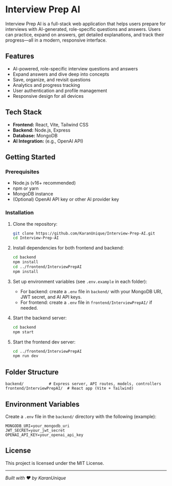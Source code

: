 # Interview Prep AI

Interview Prep AI is a full-stack web application that helps users prepare for interviews with AI-generated, role-specific questions and answers. Users can practice, expand on answers, get detailed explanations, and track their progress—all in a modern, responsive interface.

## Features
- AI-powered, role-specific interview questions and answers
- Expand answers and dive deep into concepts 
- Save, organize, and revisit questions
- Analytics and progress tracking
- User authentication and profile management
- Responsive design for all devices

## Tech Stack
- **Frontend:** React, Vite, Tailwind CSS
- **Backend:** Node.js, Express
- **Database:** MongoDB
- **AI Integration:** (e.g., OpenAI API)

## Getting Started

### Prerequisites
- Node.js (v16+ recommended)
- npm or yarn
- MongoDB instance
- (Optional) OpenAI API key or other AI provider key

### Installation
1. Clone the repository:
   ```sh
   git clone https://github.com/KaranUnique/Interview-Prep-AI.git
   cd Interview-Prep-AI
   ```
2. Install dependencies for both frontend and backend:
   ```sh
   cd backend
   npm install
   cd ../frontend/InterviewPrepAI
   npm install
   ```
3. Set up environment variables (see `.env.example` in each folder):
   - For backend: create a `.env` file in `backend/` with your MongoDB URI, JWT secret, and AI API keys.
   - For frontend: create a `.env` file in `frontend/InterviewPrepAI/` if needed.

4. Start the backend server:
   ```sh
   cd backend
   npm start
   ```
5. Start the frontend dev server:
   ```sh
   cd ../frontend/InterviewPrepAI
   npm run dev
   ```

## Folder Structure
```
backend/           # Express server, API routes, models, controllers
frontend/InterviewPrepAI/  # React app (Vite + Tailwind)
```

## Environment Variables
Create a `.env` file in the `backend/` directory with the following (example):
```
MONGODB_URI=your_mongodb_uri
JWT_SECRET=your_jwt_secret
OPENAI_API_KEY=your_openai_api_key
```

## License
This project is licensed under the MIT License.

---

*Built with ❤️ by KaranUnique*
